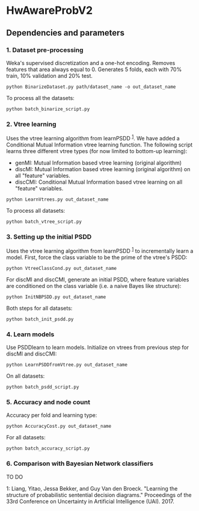 # HwAwareProbV2

## Dependencies and parameters



### 1. Dataset pre-processing

Weka's supervised discretization and a one-hot encoding. Removes features that area always equal to 0. Generates 5 folds, each with 70% train, 10% validation and 20% test.

```
python BinarizeDataset.py path/dataset_name -o out_dataset_name
```
To process all the datasets:

```
python batch_binarize_script.py
```

### 2. Vtree learning

Uses the vtree learning algorithm from learnPSDD <sup>[1](#myfootnote1)</sup>. We have added a Conditional Mutual Information vtree learning function. The following script learns three different vtree types (for now limited to bottom-up learning):

* genMI: Mutual Information based vtree learning (original algorithm)
* discMI: Mutual Information based vtree learning (original algorithm) on all "feature" variables.
* discCMI: Conditional Mutual Information based vtree learning on all "feature" variables.


```
python LearnVtrees.py out_dataset_name
```

To process all datasets:

```
python batch_vtree_script.py
```

### 3. Setting up the initial PSDD

Uses the vtree learning algorithm from learnPSDD <sup>[1](#myfootnote1)</sup> to incrementally learn a model. First, force the class variable to be the prime of the vtree's PSDD:

```
python VtreeClassCond.py out_dataset_name
```

For discMI and discCMI, generate an initial PSDD, where feature variables are conditioned on the class variable (i.e. a naive Bayes like structure):

```
python InitNBPSDD.py out_dataset_name
```

Both steps for all datasets:

```
python batch_init_psdd.py
```

### 4. Learn models

Use PSDDlearn to learn models. Initialize on vtrees from previous step for discMI and discCMI:

```
python LearnPSDDfromVtree.py out_dataset_name
```
On all datasets:

```
python batch_psdd_script.py
```

### 5. Accuracy and node count


Accuracy per fold and learning type:

```
python AccuracyCost.py out_dataset_name
```
For all datasets:

```
python batch_accuracy_script.py
```

### 6. Comparison with Bayesian Network classifiers

TO DO

<a name="myfootnote1">1</a>: Liang, Yitao, Jessa Bekker, and Guy Van den Broeck. "Learning the structure of probabilistic sentential decision diagrams." Proceedings of the 33rd Conference on Uncertainty in Artificial Intelligence (UAI). 2017.
